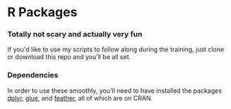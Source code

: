 # R Packages
### Totally not scary and actually very fun  


If you'd like to use my scripts to follow along during the training, just clone or download this repo and you'll be all set.


### Dependencies

In order to use these smoothly, you'll need to have installed the packages [dplyr](https://cran.r-project.org/web/packages/dplyr/index.html), [glue](https://cran.r-project.org/web/packages/glue/index.html), and [feather](https://cran.r-project.org/web/packages/feather/index.html), all of which are on CRAN. 
